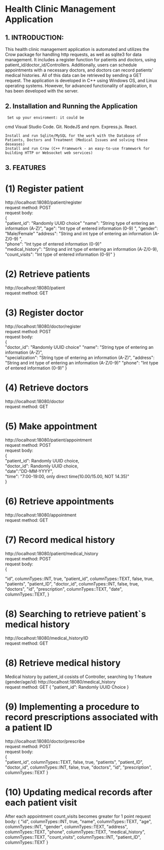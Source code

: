 # Health Clinic Management Application

## 1. INTRODUCTION:
   This health clinic management application is automated and utilizes the Crow package for handling http requests, as well as sqlite3 for data management. It includes a register function for patients and doctors, using patient_id/doctor_id/Controllers. Additionally, users can schedule appointments with a necessary doctors, and doctors can record patients' medical histories. All of this data can be retrieved by sending a GET request. The application is developed in C++ using Windows OS, and Linux operating systems. However, for advanced functionality of application, it has been developed with the server.


## 2. Installation and Running the Application
	 Set up your enviroment: it could be 
cmd
Visual Studio Code.
Git.
NodeJS and npm.
Express.js.
React.

	Install and run Sqlite/MySQL for the work with the Database of Patients, Doctors and Treatment (Medical Issues and solving these deseases)
	Install and run Crow (C++ Framework - an easy-to-use framework for building HTTP or Websocket web services)

 ## 3. FEATURES

 # (1) Register patient        
http://localhost:18080/patient/register        
request method: POST        
request body:        
{    
    "patient_id": "Randomly UUID choice"
    "name": "String type of entering an information (A-Z)", 
    "age": "Int type of entered information (0-9) ",
    "gender": "Male/Female"
    "address": "String and int type of entering an information (A-Z/0-9) ",        
    "phone": "Int type of entered information (0-9)"     
    "medical_history": "String and int type of entering an information (A-Z/0-9),
    "count_visits": "Int type of entered information (0-9)"
}        

# (2) Retrieve patients        
http://localhost:18080/patient        
request method: GET

# (3) Register doctor        
http://localhost:18080/doctor/register       
request method: POST        
request body:        
{  
    "doctor_id": "Randomly UUID choice"
    "name": "String type of entering an information (A-Z)",        
    "specialization": "String type of entering an information (A-Z)",
    "address": "String and int type of entering an information (A-Z/0-9)"
    "phone": "Int type of entered information (0-9)"
}        

# (4) Retrieve doctors        
http://localhost:18080/doctor       
request method: GET

# (5) Make appointment        
http://localhost:18080/patient/appointment        
request method: POST        
request body:        
{        
    "patient_id": Randomly UUID choice,        
    "doctor_id": Randomly UUID choice,        
    "date":"DD-MM-YYYY",        
    "time": "7:00-19:00, only direct time(10.00/15.00, NOT 14.35)"        
}        

# (6) Retrieve appointments        
http://localhost:18080/appointment      
request method: GET 


# (7) Record medical history        
http://localhost:18080/patient/medical_history        
request method: POST             
request body:        
{    

"id", columnTypes::INT, true,
"patient_id", columnTypes::TEXT, false, true, "patients", "patient_ID",
"doctor_id", columnTypes::INT, false, true, "doctors", "id",
"prescription", columnTypes::TEXT,
"date", columnTypes::TEXT,
}        

# (8) Searching to retrieve patient`s medical history
http://localhost:18080/medical_history/ID     
request method: GET 

# (8) Retrieve medical history        
Medical history by patient_id cosists of Controller, searching by 1 feature (gender/age/id)
http://localhost:18080/medical_history                
request method: GET
{
"patient_id": Randomly UUID Choice
}

# (9) Implementing a procedure to record prescriptions associated with a patient ID
http://localhost:18080/doctor/prescribe       
request method: POST             
request body:        
{    
"patient_id", columnTypes::TEXT, false, true, "patients", "patient_ID",
"doctor_id", columnTypes::INT, false, true, "doctors", "id",
"prescription", columnTypes::TEXT
}        

# (10) Updating medical records after each patient visit

After each appointment count_visits becomes greater for 1 point
request body:
{
	"id", columnTypes::INT, true,
 	"name", columnTypes::TEXT,
        "age", columnTypes::INT,
        "gender", columnTypes::TEXT,
        "address", columnTypes::TEXT,
        "phone", columnTypes::TEXT,
        "medical_history", columnTypes::TEXT,
        "count_visits", columnTypes::INT,
        "patient_ID", columnTypes::TEXT
}
